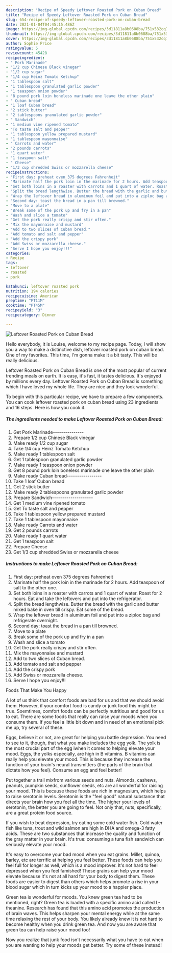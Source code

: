 ```yaml
---
description: "Recipe of Speedy Leftover Roasted Pork on Cuban Bread"
title: "Recipe of Speedy Leftover Roasted Pork on Cuban Bread"
slug: 654-recipe-of-speedy-leftover-roasted-pork-on-cuban-bread
date: 2021-01-04T04:45:15.486Z
image: https://img-global.cpcdn.com/recipes/3d11811a8b0688ba/751x532cq70/leftover-roasted-pork-on-cuban-bread-recipe-main-photo.jpg
thumbnail: https://img-global.cpcdn.com/recipes/3d11811a8b0688ba/751x532cq70/leftover-roasted-pork-on-cuban-bread-recipe-main-photo.jpg
cover: https://img-global.cpcdn.com/recipes/3d11811a8b0688ba/751x532cq70/leftover-roasted-pork-on-cuban-bread-recipe-main-photo.jpg
author: Sophie Price
ratingvalue: 5
reviewcount: 45428
recipeingredient:
- " Pork Marinade"
- "1/2 cup Chinese Black vinegar"
- "1/2 cup sugar"
- "1/4 cup Heinz Tomato Ketchup"
- "1 tablespoon salt"
- "1 tablespoon granulated garlic powder"
- "1 teaspoon onion powder"
- "8 pound pork loin boneless marinade one leave the other plain"
- " Cuban bread"
- "1 loaf Cuban bread"
- "2 stick butter"
- "2 tablespoons granulated garlic powder"
- " Sandwich"
- "1 medium vine ripened tomato"
- "To taste salt and pepper"
- "1 tablespoon yellow prepared mustard"
- "1 tablespoon mayonnaise"
- " Carrots and water"
- "2 pounds carrots"
- "1 quart water"
- "1 teaspoon salt"
- " Cheese"
- "1/3 cup shredded Swiss or mozzarella cheese"
recipeinstructions:
- "First day: preheat oven 375 degrees Fahrenheit"
- "Marinate half the pork loin in the marinade for 2 hours. Add teaspoon of salt to the other one."
- "Set both loins in a roaster with carrots and 1 quart of water. Roast for 2 hours. Eat and take the leftovers and put into the refrigerator."
- "Split the bread lengthwise. Butter the bread with the garlic and butter mixed bake in oven till crispy. Eat some of the bread."
- "Wrap the leftover bread in aluminum foil and put into a ziploc bag and refrigerate overnight."
- "Second day: toast the bread in a pan till browned."
- "Move to a plate"
- "Break some of the pork up and fry in a pan"
- "Wash and slice a tomato"
- "Get the pork really crispy and stir often."
- "Mix the mayonnaise and mustard"
- "Add to two slices of Cuban bread."
- "Add tomato and salt and pepper"
- "Add the crispy pork"
- "Add Swiss or mozzarella cheese."
- "Serve I hope you enjoy!!!"
categories:
- Recipe
tags:
- leftover
- roasted
- pork

katakunci: leftover roasted pork 
nutrition: 194 calories
recipecuisine: American
preptime: "PT11M"
cooktime: "PT45M"
recipeyield: "3"
recipecategory: Dinner

---
```



![Leftover Roasted Pork on Cuban Bread](https://img-global.cpcdn.com/recipes/3d11811a8b0688ba/751x532cq70/leftover-roasted-pork-on-cuban-bread-recipe-main-photo.jpg)

Hello everybody, it is Louise, welcome to my recipe page. Today, I will show you a way to make a distinctive dish, leftover roasted pork on cuban bread. One of my favorites. This time, I'm gonna make it a bit tasty. This will be really delicious.

Leftover Roasted Pork on Cuban Bread is one of the most popular of current trending meals on earth. It is easy, it's fast, it tastes delicious. It's enjoyed by millions every day. Leftover Roasted Pork on Cuban Bread is something which I have loved my whole life. They are nice and they look wonderful.




To begin with this particular recipe, we have to prepare a few components. You can cook leftover roasted pork on cuban bread using 23 ingredients and 16 steps. Here is how you cook it.

<!--inarticleads1-->

##### The ingredients needed to make Leftover Roasted Pork on Cuban Bread:

1. Get  Pork Marinade---------------
1. Prepare 1/2 cup Chinese Black vinegar
1. Make ready 1/2 cup sugar
1. Take 1/4 cup Heinz Tomato Ketchup
1. Make ready 1 tablespoon salt
1. Get 1 tablespoon granulated garlic powder
1. Make ready 1 teaspoon onion powder
1. Get 8 pound pork loin boneless marinade one leave the other plain
1. Make ready  Cuban bread-----------------
1. Take 1 loaf Cuban bread
1. Get 2 stick butter
1. Make ready 2 tablespoons granulated garlic powder
1. Prepare  Sandwich--------------------
1. Get 1 medium vine ripened tomato
1. Get To taste salt and pepper
1. Take 1 tablespoon yellow prepared mustard
1. Take 1 tablespoon mayonnaise
1. Make ready  Carrots and water
1. Get 2 pounds carrots
1. Make ready 1 quart water
1. Get 1 teaspoon salt
1. Prepare  Cheese
1. Get 1/3 cup shredded Swiss or mozzarella cheese




<!--inarticleads2-->

##### Instructions to make Leftover Roasted Pork on Cuban Bread:

1. First day: preheat oven 375 degrees Fahrenheit
1. Marinate half the pork loin in the marinade for 2 hours. Add teaspoon of salt to the other one.
1. Set both loins in a roaster with carrots and 1 quart of water. Roast for 2 hours. Eat and take the leftovers and put into the refrigerator.
1. Split the bread lengthwise. Butter the bread with the garlic and butter mixed bake in oven till crispy. Eat some of the bread.
1. Wrap the leftover bread in aluminum foil and put into a ziploc bag and refrigerate overnight.
1. Second day: toast the bread in a pan till browned.
1. Move to a plate
1. Break some of the pork up and fry in a pan
1. Wash and slice a tomato
1. Get the pork really crispy and stir often.
1. Mix the mayonnaise and mustard
1. Add to two slices of Cuban bread.
1. Add tomato and salt and pepper
1. Add the crispy pork
1. Add Swiss or mozzarella cheese.
1. Serve I hope you enjoy!!!




Foods That Make You Happy


A lot of us think that comfort foods are bad for us and that we should avoid them. However, if your comfort food is candy or junk food this might be true. Soemtimes, comfort foods can be perfectly nutritious and good for us to eat. There are some foods that really can raise your moods when you consume them. If you feel a little bit down and in need of an emotional pick me up, try several of these.

Eggs, believe it or not, are great for helping you battle depression. You need to see to it, though, that what you make includes the egg yolk. The yolk is the most crucial part of the egg iwhen it comes to helping elevate your mood. Eggs, the yolks especially, are high in B vitamins. B vitamins can really help you elevate your mood. This is because they increase the function of your brain's neural transmitters (the parts of the brain that dictate how you feel). Consume an egg and feel better!

Put together a trail mixfrom various seeds and nuts. Almonds, cashews, peanuts, pumpkin seeds, sunflower seeds, etc are all wonderful for raising your mood. This is because these foods are rich in magnesium, which helps to raise serotonin levels. Serotonin is the "feel good" natural substance that directs your brain how you feel all the time. The higher your levels of serotonin, the better you are going to feel. Not only that, nuts, specifically, are a great protein food source.

If you wish to beat depression, try eating some cold water fish. Cold water fish like tuna, trout and wild salmon are high in DHA and omega-3 fatty acids. These are two substances that increase the quality and function of the gray matter in your brain. It's true: consuming a tuna fish sandwich can seriously elevate your mood. 

It's easy to overcome your bad mood when you eat grains. Millet, quinoa, barley, etc are terrific at helping you feel better. These foods can help you feel full for longer as well, which is a mood improver. It's not hard to feel depressed when you feel famished! These grains can help your mood elevate because it's not at all hard for your body to digest them. These foods are easier to digest than others which helps promote a rise in your blood sugar which in turn kicks up your mood to a happier place.

Green tea is wonderful for moods. You knew green tea had to be mentioned, right? Green tea is loaded with a specific amino acid called L-theanine. Research has found that this amino acid promotes the production of brain waves. This helps sharpen your mental energy while at the same time relaxing the rest of your body. You likely already knew it is not hard to become healthy when you drink green tea. And now you are aware that green tea can help raise your mood too!

Now you realize that junk food isn't necessarily what you have to eat when you are wanting to help your moods get better. Try some of these instead!

